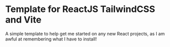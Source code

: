 # Template for ReactJS TailwindCSS and Vite

A simple template to help get me started on any new React projects, as I am awful at remembering what I have to install!
